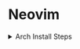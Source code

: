 # Neovim

<details><summary>Arch Install Steps</summary>

```
sudo pacman -S --noconfirm --needed gcc make git ripgrep fd unzip deno  webkit2gtk
```
</details>

